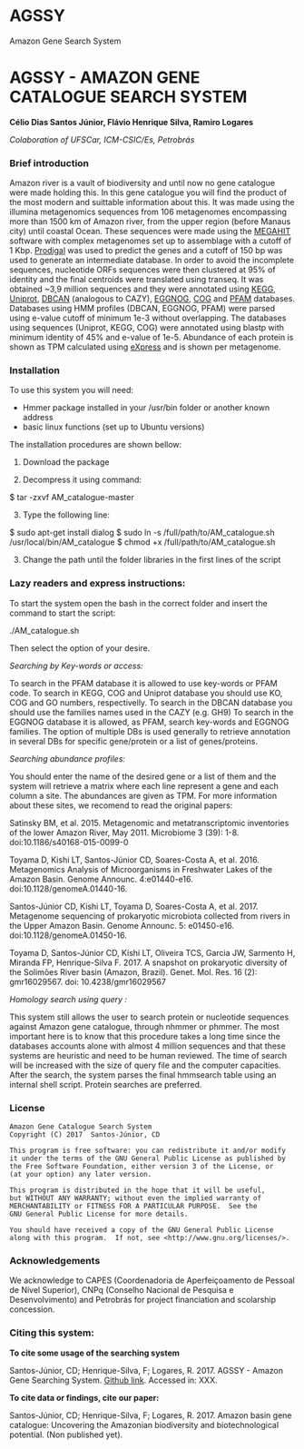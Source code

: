 # AGSSY
Amazon Gene Search System

# AGSSY - AMAZON GENE CATALOGUE SEARCH SYSTEM

**Célio Dias Santos Júnior, Flávio Henrique Silva, Ramiro Logares**

*Colaboration of UFSCar, ICM-CSIC/Es, Petrobrás*

### Brief introduction

Amazon river is a vault of biodiversity and until now no gene catalogue were made holding this. In this gene catalogue you will find the product of the most modern and suittable information about this. It was made using the illumina metagenomics sequences from 106 metagenomes encompassing more than 1500 km of Amazon river, from the upper region (before Manaus city) until coastal Ocean. These sequences were made using the [MEGAHIT](https://github.com/voutcn/megahit) software with complex metagenomes set up to assemblage with a cutoff of 1 Kbp. [Prodigal](http://prodigal.ornl.gov/algorithm.html) was used to predict the genes and a cutoff of 150 bp was used to generate an intermediate database. In order to avoid the incomplete sequences, nucleotide ORFs sequences were then clustered at 95% of identity and the final centroids were translated using transeq. It was obtained ~3,9 million sequences and they were annotated using [KEGG](http://kegg.jp/), [Uniprot](http://uniprot.org/), [DBCAN](http://csbl.bmb.uga.edu/dbCAN/index.php) (analogous to CAZY), [EGGNOG](http://eggnogdb.embl.de/), [COG](https://www.ncbi.nlm.nih.gov/COG/) and [PFAM](http://pfam.xfam.org/) databases. Databases using HMM profiles (DBCAN, EGGNOG, PFAM) were parsed using e-value cutoff of minimum 1e-3 without overlapping. The databases using sequences (Uniprot, KEGG, COG) were annotated using blastp with minimum identity of 45% and e-value of 1e-5. Abundance of each protein is shown as TPM calculated using [eXpress](https://pachterlab.github.io/eXpress/index.html) and is shown per metagenome.

### Installation

To use this system you will need:

- Hmmer package installed in your /usr/bin folder or another known address
- basic linux functions (set up to Ubuntu versions)

The installation procedures are shown bellow:

1. Download the package

2. Decompress it using command: 

$ tar -zxvf AM_catalogue-master

3. Type the following line: 

$ sudo apt-get install dialog
$ sudo ln -s /full/path/to/AM_catalogue.sh /usr/local/bin/AM_catalogue
$ chmod +x /full/path/to/AM_catalogue.sh

3. Change the path until the folder libraries in the first lines of the script

### Lazy readers and express instructions:

To start the system open the bash in the correct folder and insert the command to start the script:

./AM_catalogue.sh

Then select the option of your desire.

*Searching by Key-words or access:*

To search in the PFAM database it is allowed to use key-words or PFAM code.
To search in KEGG, COG and Uniprot database you should use KO, COG and GO numbers, respectivelly.
To search in the DBCAN database you should use the families names used in the CAZY (e.g. GH9)
To search in the EGGNOG database it is allowed, as PFAM, search key-words and EGGNOG families.
The option of multiple DBs is used generally to retrieve annotation in several DBs for specific gene/protein or a list of genes/proteins.

*Searching abundance profiles:*

You should enter the name of the desired gene or a list of them and the system will retrieve a matrix where each line represent a gene and each column a site. The abundances are given as TPM. For more information about these sites, we recomend to read the original papers:

Satinsky BM, et al. 2015. Metagenomic and metatranscriptomic inventories of the lower Amazon River, May 2011. Microbiome 3 (39): 1-8. doi:10.1186/s40168-015-0099-0

Toyama D, Kishi LT, Santos-Júnior CD, Soares-Costa A, et al. 2016. Metagenomics Analysis of Microorganisms in Freshwater Lakes of the Amazon Basin. Genome Announc. 4:e01440-e16. doi:10.1128/genomeA.01440-16.

Santos-Júnior CD, Kishi LT, Toyama D, Soares-Costa A, et al. 2017. Metagenome sequencing of prokaryotic microbiota collected from rivers in the Upper Amazon Basin. Genome Announc. 5: e01450-e16. doi:10.1128/genomeA.01450-16.

Toyama D, Santos-Júnior CD, Kishi LT, Oliveira TCS, Garcia JW, Sarmento H, Miranda FP,  Henrique-Silva F. 2017. A snapshot on prokaryotic diversity of the Solimões River basin (Amazon, Brazil). Genet. Mol. Res. 16 (2): gmr16029567. doi: 10.4238/gmr16029567

*Homology search using query :*

This system still allows the user to search protein or nucleotide sequences against Amazon gene catalogue, through nhmmer or phmmer. The most important here is to know that this procedure takes a long time since the databases accounts alone with almost 4 million sequences and that these systems are heuristic and need to be human reviewed. The time of search will be increased with the size of query file and the computer capacities. After the search, the system parses the final hmmsearch table using an internal shell script. Protein searches are preferred.

### License

    Amazon Gene Catalogue Search System
    Copyright (C) 2017  Santos-Júnior, CD

    This program is free software: you can redistribute it and/or modify
    it under the terms of the GNU General Public License as published by
    the Free Software Foundation, either version 3 of the License, or
    (at your option) any later version.

    This program is distributed in the hope that it will be useful,
    but WITHOUT ANY WARRANTY; without even the implied warranty of
    MERCHANTABILITY or FITNESS FOR A PARTICULAR PURPOSE.  See the
    GNU General Public License for more details.

    You should have received a copy of the GNU General Public License
    along with this program.  If not, see <http://www.gnu.org/licenses/>.


### Acknowledgements

We acknowledge to CAPES (Coordenadoria de Aperfeiçoamento de Pessoal de Nível Superior), CNPq (Conselho Nacional de Pesquisa e Desenvolvimento) and Petrobrás for project financiation and scolarship concession.

### Citing this system:

**To cite some usage of the searching system**

Santos-Júnior, CD; Henrique-Silva, F; Logares, R. 2017. AGSSY - Amazon Gene Searching System. [Github link](https://github.com/celiosantosjr/AGSSY/). Accessed in: XXX.

**To cite data or findings, cite our paper:**

Santos-Júnior, CD; Henrique-Silva, F; Logares, R. 2017. Amazon basin gene catalogue: Uncovering the Amazonian biodiversity and biotechnological potential. (Non published yet).
